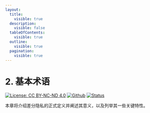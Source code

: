 ```yaml
---
layout:
  title:
    visible: true
  description:
    visible: false
  tableOfContents:
    visible: true
  outline:
    visible: true
  pagination:
    visible: true
---
```


# 2. 基本术语

[![License: CC BY-NC-ND 4.0](https://img.shields.io/badge/License-CC\_BY--NC--ND\_4.0-lightgrey.svg)](https://creativecommons.org/licenses/by-nc-nd/4.0/) [![Github](https://img.shields.io/badge/GitHub-181717?logo=github\&logoColor=fff\&style=flat\&color=grey)](https://github.com/HouJP/the-algorithmic-foundations-of-differential-privacy) [![Status](https://img.shields.io/badge/Status-Editing-blue.svg)](https://github.com/HouJP/the-algorithmic-foundations-of-differential-privacy)

本章将介绍差分隐私的正式定义并阐述其意义，以及列举其一些关键特性。
